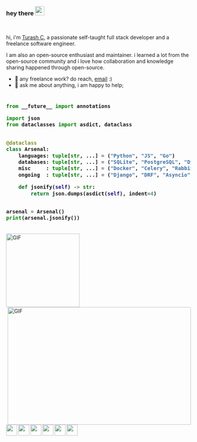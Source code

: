 <!-- <img src="https://raw.githubusercontent.com/turashrocks/html-dashboard-new/main/application-screenshot3.png"> -->


### hey there <img src="https://media.giphy.com/media/hvRJCLFzcasrR4ia7z/giphy.gif" width="25px">

<br />

hi, i'm [Turash C](https://ebuilders.pro/), a passionate self-taught full stack developer and a freelance software engineer. 

I am also an open-source enthusiast and maintainer. i learned a lot from the open-source community and i love how collaboration and knowledge sharing happened through open-source.
  
- 💼 any freelance work? do reach, [email](mailto:turash.chowdhury@gmail.com) :)
- 💬 ask me about anything, i am happy to help;

<h3>
    
```python
​
from __future__ import annotations

import json
from dataclasses import asdict, dataclass


@dataclass
class Arsenal:
    languages: tuple[str, ...] = ("Python", "JS", "Go")
    databases: tuple[str, ...] = ("SQLite", "PostgreSQL", "DynamoDB", "Redis")
    misc     : tuple[str, ...] = ("Docker", "Celery", "RabbitMQ", "Arq", "SQS")
    ongoing  : tuple[str, ...] = ("Django", "DRF", "Asyncio")

    def jsonify(self) -> str:
        return json.dumps(asdict(self), indent=4)


arsenal = Arsenal()
print(arsenal.jsonify())
​
```
</h3>
 <img align="left" alt="GIF" src="https://raw.githubusercontent.com/turashrocks/turashrocks/main/home.gif?raw=true"  width="200" height="auto"/>

  <img align="right" alt="GIF" src="https://raw.githubusercontent.com/turashrocks/turashrocks/main/code.gif?raw=true" width="500" height="320" />


  <img align="left" src="https://raw.githubusercontent.com/turashrocks/turashrocks/main/svg-logo/laravel.svg" width="30" height="30" />
  <img align="left" src="https://raw.githubusercontent.com/turashrocks/turashrocks/main/svg-logo/mysql.svg" width="30" height="30" />
  <img align="left" src="https://raw.githubusercontent.com/turashrocks/turashrocks/main/svg-logo/node-js.svg" width="30" height="30" />
  <img align="left" src="https://raw.githubusercontent.com/turashrocks/turashrocks/main/svg-logo/react-js.svg" width="30" height="30" />
  <img align="left" src="https://raw.githubusercontent.com/turashrocks/turashrocks/main/svg-logo/vue-js.svg" width="30" height="30" />
  <img align="left" src="https://raw.githubusercontent.com/turashrocks/turashrocks/main/svg-logo/typescript.svg" width="30" height="30" />